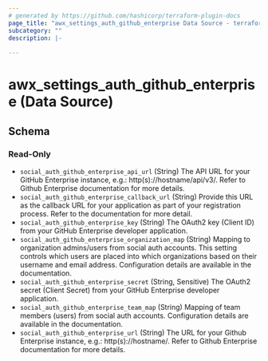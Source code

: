 ```yaml
---
# generated by https://github.com/hashicorp/terraform-plugin-docs
page_title: "awx_settings_auth_github_enterprise Data Source - terraform-provider-awx"
subcategory: ""
description: |-
  
---
```


# awx_settings_auth_github_enterprise (Data Source)





<!-- schema generated by tfplugindocs -->
## Schema

### Read-Only

- `social_auth_github_enterprise_api_url` (String) The API URL for your GitHub Enterprise instance, e.g.: http(s)://hostname/api/v3/. Refer to Github Enterprise documentation for more details.
- `social_auth_github_enterprise_callback_url` (String) Provide this URL as the callback URL for your application as part of your registration process. Refer to the documentation for more detail.
- `social_auth_github_enterprise_key` (String) The OAuth2 key (Client ID) from your GitHub Enterprise developer application.
- `social_auth_github_enterprise_organization_map` (String) Mapping to organization admins/users from social auth accounts. This setting
controls which users are placed into which organizations based on their
username and email address. Configuration details are available in the
documentation.
- `social_auth_github_enterprise_secret` (String, Sensitive) The OAuth2 secret (Client Secret) from your GitHub Enterprise developer application.
- `social_auth_github_enterprise_team_map` (String) Mapping of team members (users) from social auth accounts. Configuration
details are available in the documentation.
- `social_auth_github_enterprise_url` (String) The URL for your Github Enterprise instance, e.g.: http(s)://hostname/. Refer to Github Enterprise documentation for more details.
